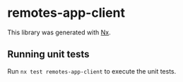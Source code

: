 # remotes-app-client

This library was generated with [Nx](https://nx.dev).

## Running unit tests

Run `nx test remotes-app-client` to execute the unit tests.
